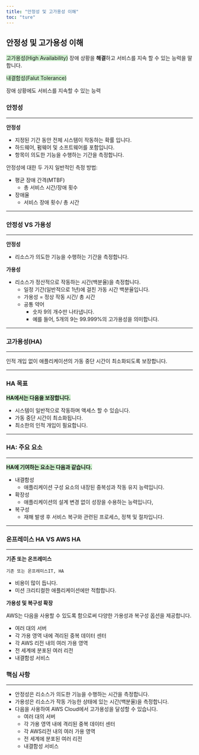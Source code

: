 ```yaml
---
title: "안정성 및 고가용성 이해"
toc: "ture"
---
```


## 안정성 및 고가용성 이해

<span style="background-color: #cceecc">고가용성(High Availability)</span>
장애 상황을 **해결**하고 서비스를 지속 할 수 있는 능력을 말합니다.

<span style="background-color: #cceecc">내결함성(Falut Tolerance)</span>

장애 상황에도 서비스를 지속할 수 있는 능력

### 안정성

---

**안정성**

- 지정된 기간 동안 전체 시스템이 작동하는 확률 입니다.
- 하드웨어, 펌웨어 및 소프트웨어를 포함입니다.
- 항목이 의도한 기능을 수행하는 기간을 측정합니다.

안정성에 대한 두 가지 일반적인 측정 방법:

- 평균 장애 간격(MTBF)
  - 총 서비스 시간/장애 횟수
- 장애율
  - 서비스 장애 횟수/ 총 시간

---

### 안정성 VS 가용성

---

**안정성**

- 리소스가 의도한 기능을 수행하는 기간을 측정합니다.

**가용성**

- 리소스가 정산적으로 작동하는 시간(백분율)을 측정합니다.
  - 일정 기간(일반적으로 1년)에 걸친 가동 시간 백분율입니다.
  - 가용성 = 정상 작동 시간/ 총 시간
  - 공통 약어
    - 숫자 9의 개수만 나타냅니다.
    - 예를 들어, 5개의 9는 99.999%의 고가용성을 의미합니다.

---

### 고가용성(HA)

---

인적 개입 없이 애플리케이션의 가동 중단 시간이 최소화되도록 보장합니다.

---

### HA 목표

<span style="background-color:#cceecc">**HA에서는 다음을 보장합니다.**</span>

- 시스템이 일반적으로 작동하며 액세스 할 수 있습니다.
- 가동 중단 시간이 최소화됩니다.
- 최소한의 인적 개입이 필요합니다.

---

### HA: 주요 요소

---

<span style="background-color:#cceecc">**HA에 기여하는 요소는 다음과 같습니다.**</span>

- 내결함성
  - 애플리케이션 구성 요소의 내장된 중복성과 작동 유지 능력입니다.
- 확장성
  - 애플리케이션의 설계 변경 없이 성장을 수용하는 능력입니다,
- 복구성
  - 재해 발생 후 서비스 복구와 관련된 프로세스, 정책 및 절차입니다.

---

### 온프레미스 HA VS AWS HA

---

**기존 또는 온프레미스**

`기존 또는 온프레미스IT, HA`

- 비용이 많이 듭니다.
- 미션 크리티컬한 애플리케이션에만 적합합니다.

**가용성 및 복구성 확장**

AWS는 다음을 사용할 수 있도록 함으로써 다양한 가용성과 복구성 옵션을 제공합니다.

- 여러 대의 서버
- 각 가용 영역 내에 격리된 중복 데이터 센터
- 각 AWS 리전 내의 여러 가용 영역
- 전 세계에 분포된 여러 리전
- 내결함성 서비스

### 핵심 사항

---

- 안정성은 리소스가 의도한 기능을 수행하는 시간을 측정합니다.
- 가용성은 리소스가 작동 가능한 상태에 있는 시간(백분율)을 측정합니다.
- 다음을 사용하여 AWS Cloud에서 고가용성을 달성할 수 있습니다.
  - 여러 대의 서버
  - 각 가용 영역 내에 격리된 중복 데이터 센터
  - 각 AWS리전 내의 여러 가용 영역
  - 전 세계에 분포된 여러 리전
  - 내결함성 서비스
